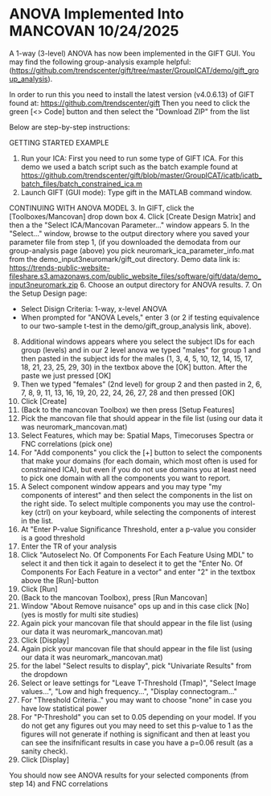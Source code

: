 # ANOVA Implemented Into MANCOVAN 10/24/2025

A 1-way (3-level) ANOVA has now been implemented in the GIFT GUI. You may find the following group-analysis example helpful: (https://github.com/trendscenter/gift/tree/master/GroupICAT/demo/gift_group_analysis).

In order to run this you need to install the latest version (v4.0.6.13) of GIFT found at:
https://github.com/trendscenter/gift
Then you need to click the green [<> Code] button and then select the "Download ZIP" from the list


Below are step-by-step instructions:

GETTING STARTED EXAMPLE
1. Run your ICA:
First you need to run some type of GIFT ICA. For this demo we used a batch script such as the batch example found at https://github.com/trendscenter/gift/blob/master/GroupICAT/icatb/icatb_batch_files/batch_constrained_ica.m
2. Launch GIFT (GUI mode):
Type gift in the MATLAB command window.

CONTINUING WITH ANOVA MODEL
3. In GIFT, click the [Toolboxes/Mancovan] drop down box
4. Click [Create Design Matrix] and then a the "Select ICA/Mancovan Parameter..." window appears
5. In the "Select..." window, browse to the output directory where you saved your parameter file from step 1, (if you downloaded the demodata from our group-analysis page (above) you pick neuromark_ica_parameter_info.mat from the demo_input3neuromark/gift_out directory.
Demo data link is: https://trends-public-website-fileshare.s3.amazonaws.com/public_website_files/software/gift/data/demo_input3neuromark.zip
6. Choose an output directory for ANOVA results.
7. On the Setup Design page:
* Select Disign Criteria: 1-way, x-level ANOVA
* When prompted for "ANOVA Levels," enter 3 (or 2 if testing equivalence to our two-sample t-test in the demo/gift_group_analysis link, above).
8. Additional windows appears where you select the subject IDs for each group (levels) and in our 2 level anova we typed "males" for group 1 and then pasted in the subject ids for the males (1, 3, 4, 5, 10, 12, 14, 15, 17, 18, 21, 23, 25, 29, 30) in the textbox above the [OK] button. After the paste  we just pressed [OK]
9. Then we typed "females" (2nd level) for group 2 and then pasted in 2, 6, 7, 8, 9, 11, 13, 16, 19, 20, 22, 24, 26, 27, 28 and then pressed [OK]
10. Click [Create]
11. (Back to the mancovan Toolbox) we then press [Setup Features]
12. Pick the mancovan file that should appear in the file list (using our data it was neuromark_mancovan.mat)
13. Select Features, which may be: Spatial Maps, Timecoruses Spectra or FNC correlations (pick one)
14. For "Add components" you click the [+] button to select the components that make your domains (for each domain, which most often is used for constrained ICA), but even if you do not use domains you at least need to pick one domain with all the components you want to report.
15. A Select component window appears and you may type "my components of interest" and then select the components in the list on the right side. To select multiple components you may use the control-key (ctrl) on your keyboard, while selecting the components of interest in the list.
16. At "Enter P-value Significance Threshold, enter a p-value you consider is a good threshold
17. Enter the TR of your analysis
18. Click "Autoselect No. Of Components For Each Feature Using MDL" to select it and then tick it again to deselect it to get the "Enter No. Of Components For Each Feature in a vector" and enter "2" in the textbox above the [Run]-button
19. Click [Run]
23. (Back to the mancovan Toolbox), press [Run Mancovan]
20. Window "About Remove nuisance" ops up and in this case click [No] (yes is mostly for multi site studies)
21. Again pick your mancovan file that should appear in the file list (using our data it was neuromark_mancovan.mat)
22. Click [Display]
23. Again pick your mancovan file that should appear in the file list (using our data it was neuromark_mancovan.mat)
24. for the label "Select results to display", pick "Univariate Results" from the dropdown
25. Select or leave settings for "Leave T-Threshold (Tmap)", "Select Image values...", "Low and high frequency...", "Display connectogram..."
26. For "Threshold Criteria.." you may want to choose "none" in case you have low statistical power
27. For "P-Threshold" you can set to 0.05 depending on your model. If you do not get any figures out you may need to set this p-value to 1 as the figures will not generate if nothing is significant and then at least you can see the insifnificant results in case you have a p=0.06 result (as a sanity check).
28. Click [Display]

You should now see ANOVA results for your selected components (from step 14) and FNC correlations
